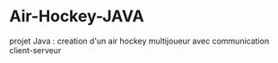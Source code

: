 # Air-Hockey-JAVA
projet Java : creation d'un air hockey multijoueur avec communication client-serveur
